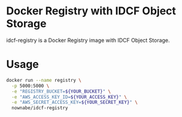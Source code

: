 Docker Registry with IDCF Object Storage
========================================

idcf-registry is a Docker Registry image with IDCF Object Storage.

# Usage
```bash
docker run --name registry \
  -p 5000:5000 \
  -e "REGISTRY_BUCKET=${YOUR_BUCKET}" \
  -e "AWS_ACCESS_KEY_ID=${YOUR_ACCESS_KEY}" \
  -e "AWS_SECRET_ACCESS_KEY=${YOUR_SECRET_KEY}" \
  nownabe/idcf-registry
```

